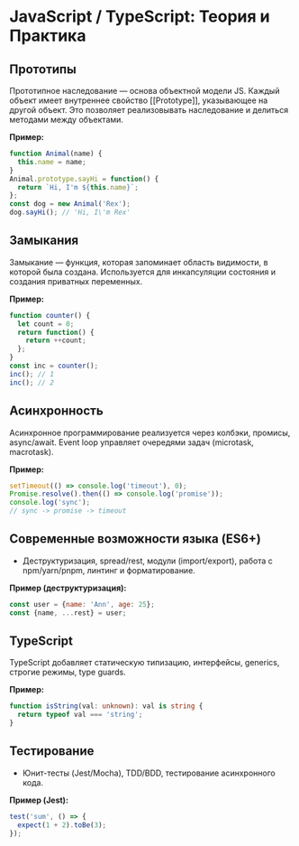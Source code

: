 # JavaScript / TypeScript: Теория и Практика

## Прототипы
Прототипное наследование — основа объектной модели JS. Каждый объект имеет внутреннее свойство [[Prototype]], указывающее на другой объект. Это позволяет реализовывать наследование и делиться методами между объектами.

**Пример:**
```js
function Animal(name) {
  this.name = name;
}
Animal.prototype.sayHi = function() {
  return `Hi, I'm ${this.name}`;
};
const dog = new Animal('Rex');
dog.sayHi(); // 'Hi, I\'m Rex'
```

## Замыкания
Замыкание — функция, которая запоминает область видимости, в которой была создана. Используется для инкапсуляции состояния и создания приватных переменных.

**Пример:**
```js
function counter() {
  let count = 0;
  return function() {
    return ++count;
  };
}
const inc = counter();
inc(); // 1
inc(); // 2
```

## Асинхронность
Асинхронное программирование реализуется через колбэки, промисы, async/await. Event loop управляет очередями задач (microtask, macrotask).

**Пример:**
```js
setTimeout(() => console.log('timeout'), 0);
Promise.resolve().then(() => console.log('promise'));
console.log('sync');
// sync -> promise -> timeout
```

## Современные возможности языка (ES6+)
- Деструктуризация, spread/rest, модули (import/export), работа с npm/yarn/pnpm, линтинг и форматирование.

**Пример (деструктуризация):**
```js
const user = {name: 'Ann', age: 25};
const {name, ...rest} = user;
```

## TypeScript
TypeScript добавляет статическую типизацию, интерфейсы, generics, строгие режимы, type guards.

**Пример:**
```ts
function isString(val: unknown): val is string {
  return typeof val === 'string';
}
```

## Тестирование
- Юнит-тесты (Jest/Mocha), TDD/BDD, тестирование асинхронного кода.

**Пример (Jest):**
```js
test('sum', () => {
  expect(1 + 2).toBe(3);
});
``` 